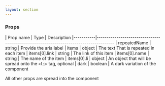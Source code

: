 ```yaml
---
layout: section
---
```


### Props

| Prop name | Type    | Description
|-----------|---------------------------------------------------------------------------------------
| repeatedName | string  | Provide the aria label
| items        | object  | The text That is repeated in each item
| items[0].link   | string  | The link of this item
| items[0].name   | string  | The name of the item
| items[0].li     | object  | An object that will be spread onto the `<li>` tag, optional
| dark         | boolean | A dark variation of the component

All other props are spread into the component

